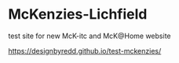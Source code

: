 # McKenzies-Lichfield
test site for new McK-itc and McK@Home website

https://designbyredd.github.io/test-mckenzies/
